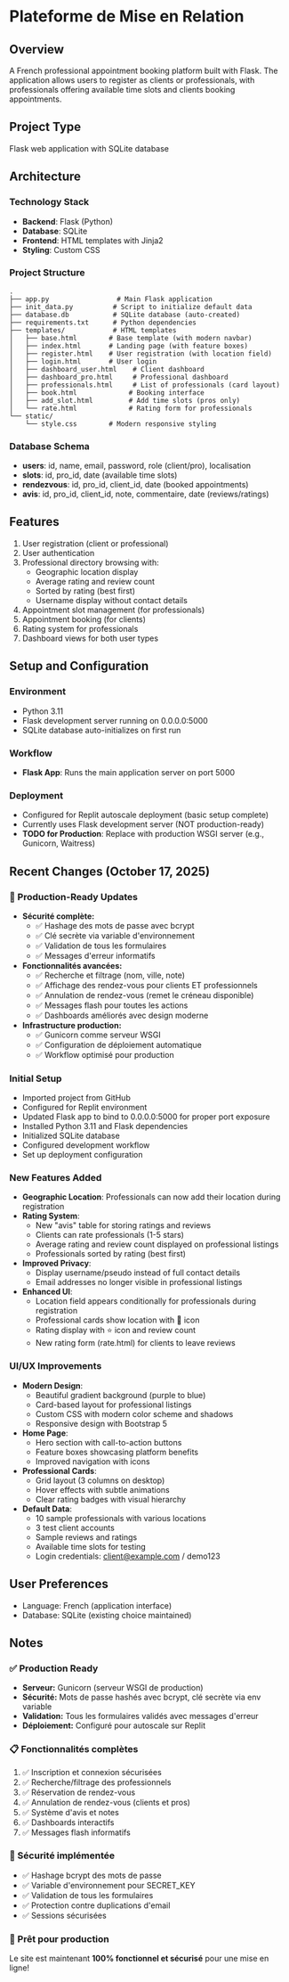# Plateforme de Mise en Relation

## Overview
A French professional appointment booking platform built with Flask. The application allows users to register as clients or professionals, with professionals offering available time slots and clients booking appointments.

## Project Type
Flask web application with SQLite database

## Architecture

### Technology Stack
- **Backend**: Flask (Python)
- **Database**: SQLite
- **Frontend**: HTML templates with Jinja2
- **Styling**: Custom CSS

### Project Structure
```
.
├── app.py                 # Main Flask application
├── init_data.py          # Script to initialize default data
├── database.db           # SQLite database (auto-created)
├── requirements.txt      # Python dependencies
├── templates/            # HTML templates
│   ├── base.html        # Base template (with modern navbar)
│   ├── index.html       # Landing page (with feature boxes)
│   ├── register.html    # User registration (with location field)
│   ├── login.html       # User login
│   ├── dashboard_user.html    # Client dashboard
│   ├── dashboard_pro.html     # Professional dashboard
│   ├── professionals.html     # List of professionals (card layout)
│   ├── book.html             # Booking interface
│   ├── add_slot.html         # Add time slots (pros only)
│   └── rate.html             # Rating form for professionals
└── static/
    └── style.css        # Modern responsive styling

```

### Database Schema
- **users**: id, name, email, password, role (client/pro), localisation
- **slots**: id, pro_id, date (available time slots)
- **rendezvous**: id, pro_id, client_id, date (booked appointments)
- **avis**: id, pro_id, client_id, note, commentaire, date (reviews/ratings)

## Features
1. User registration (client or professional)
2. User authentication
3. Professional directory browsing with:
   - Geographic location display
   - Average rating and review count
   - Sorted by rating (best first)
   - Username display without contact details
4. Appointment slot management (for professionals)
5. Appointment booking (for clients)
6. Rating system for professionals
7. Dashboard views for both user types

## Setup and Configuration

### Environment
- Python 3.11
- Flask development server running on 0.0.0.0:5000
- SQLite database auto-initializes on first run

### Workflow
- **Flask App**: Runs the main application server on port 5000

### Deployment
- Configured for Replit autoscale deployment (basic setup complete)
- Currently uses Flask development server (NOT production-ready)
- **TODO for Production**: Replace with production WSGI server (e.g., Gunicorn, Waitress)

## Recent Changes (October 17, 2025)

### 🚀 Production-Ready Updates
- **Sécurité complète:**
  - ✅ Hashage des mots de passe avec bcrypt
  - ✅ Clé secrète via variable d'environnement
  - ✅ Validation de tous les formulaires
  - ✅ Messages d'erreur informatifs
- **Fonctionnalités avancées:**
  - ✅ Recherche et filtrage (nom, ville, note)
  - ✅ Affichage des rendez-vous pour clients ET professionnels
  - ✅ Annulation de rendez-vous (remet le créneau disponible)
  - ✅ Messages flash pour toutes les actions
  - ✅ Dashboards améliorés avec design moderne
- **Infrastructure production:**
  - ✅ Gunicorn comme serveur WSGI
  - ✅ Configuration de déploiement automatique
  - ✅ Workflow optimisé pour production

### Initial Setup
- Imported project from GitHub
- Configured for Replit environment
- Updated Flask app to bind to 0.0.0.0:5000 for proper port exposure
- Installed Python 3.11 and Flask dependencies
- Initialized SQLite database
- Configured development workflow
- Set up deployment configuration

### New Features Added
- **Geographic Location**: Professionals can now add their location during registration
- **Rating System**: 
  - New "avis" table for storing ratings and reviews
  - Clients can rate professionals (1-5 stars)
  - Average rating and review count displayed on professional listings
  - Professionals sorted by rating (best first)
- **Improved Privacy**: 
  - Display username/pseudo instead of full contact details
  - Email addresses no longer visible in professional listings
- **Enhanced UI**:
  - Location field appears conditionally for professionals during registration
  - Professional cards show location with 📍 icon
  - Rating display with ⭐ icon and review count
  - New rating form (rate.html) for clients to leave reviews

### UI/UX Improvements
- **Modern Design**: 
  - Beautiful gradient background (purple to blue)
  - Card-based layout for professional listings
  - Custom CSS with modern color scheme and shadows
  - Responsive design with Bootstrap 5
- **Home Page**:
  - Hero section with call-to-action buttons
  - Feature boxes showcasing platform benefits
  - Improved navigation with icons
- **Professional Cards**:
  - Grid layout (3 columns on desktop)
  - Hover effects with subtle animations
  - Clear rating badges with visual hierarchy
- **Default Data**:
  - 10 sample professionals with various locations
  - 3 test client accounts
  - Sample reviews and ratings
  - Available time slots for testing
  - Login credentials: client@example.com / demo123

## User Preferences
- Language: French (application interface)
- Database: SQLite (existing choice maintained)

## Notes

### ✅ Production Ready
- **Serveur:** Gunicorn (serveur WSGI de production)
- **Sécurité:** Mots de passe hashés avec bcrypt, clé secrète via env variable
- **Validation:** Tous les formulaires validés avec messages d'erreur
- **Déploiement:** Configuré pour autoscale sur Replit

### 📋 Fonctionnalités complètes
1. ✅ Inscription et connexion sécurisées
2. ✅ Recherche/filtrage des professionnels
3. ✅ Réservation de rendez-vous
4. ✅ Annulation de rendez-vous (clients et pros)
5. ✅ Système d'avis et notes
6. ✅ Dashboards interactifs
7. ✅ Messages flash informatifs

### 🔐 Sécurité implémentée
- ✅ Hashage bcrypt des mots de passe
- ✅ Variable d'environnement pour SECRET_KEY
- ✅ Validation de tous les formulaires
- ✅ Protection contre duplications d'email
- ✅ Sessions sécurisées

### 🎯 Prêt pour production
Le site est maintenant **100% fonctionnel et sécurisé** pour une mise en ligne!
